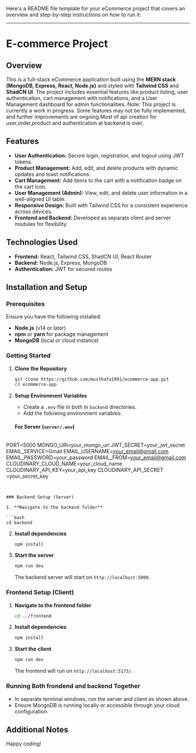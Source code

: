 Here's a README file template for your eCommerce project that covers an overview and step-by-step instructions on how to run it:

---

# E-commerce Project

## Overview

This is a full-stack eCommerce application built using the **MERN stack (MongoDB, Express, React, Node.js)** and styled with **Tailwind CSS** and **ShadCN UI**. The project includes essential features like product listing, user authentication, cart management with notifications, and a User Management dashboard for admin functionalities.
Note: This project is currently a work in progress. Some features may not be fully implemented, and further improvements are ongoing.Most of api creation for user,order,product and authentication at backend is over, 
## Features

- **User Authentication:** Secure login, registration, and logout using JWT tokens.
- **Product Management:** Add, edit, and delete products with dynamic updates and toast notifications.
- **Cart Management:** Add items to the cart with a notification badge on the cart icon.
- **User Management (Admin):** View, edit, and delete user information in a well-aligned UI table.
- **Responsive Design:** Built with Tailwind CSS for a consistent experience across devices.
- **Frontend and Backend:** Developed as separate client and server modules for flexibility.

## Technologies Used

- **Frontend:** React, Tailwind CSS, ShadCN UI, React Router
- **Backend:** Node.js, Express, MongoDB
- **Authentication:** JWT for secured routes

## Installation and Setup

### Prerequisites

Ensure you have the following installed:

- **Node.js** (v14 or later)
- **npm** or **yarn** for package management
- **MongoDB** (local or cloud instance)

### Getting Started

1. **Clone the Repository**

   ```bash
   git clone https://github.com/musthafa1991/ecommerce-app.git
   cd ecommerce-app
   ```

2. **Setup Environment Variables**

   - Create a `.env` file in both in `backend` directories.
   - Add the following environment variables:

   #### For Server (`server/.env`)

   ```env
  PORT=5000
MONGO_URI=your_mongo_url
JWT_SECRET=your_jwt_secret
EMAIL_SERVICE=Gmail
EMAIL_USERNAME=your_email@gmail.com
EMAIL_PASSWORD=your_password
EMAIL_FROM=your_email@gmail.com
CLOUDINARY_CLOUD_NAME=your_cloud_name
CLOUDINARY_API_KEY=your_api_key
CLOUDINARY_API_SECRET =your_secret_key
   ```


### Backend Setup (Server)

1. **Navigate to the backend folder**

   ```bash
   cd backend
   ```

2. **Install dependencies**

   ```bash
   npm install
   ```

3. **Start the server**

   ```bash
   npm run dev
   ```

   The backend server will start on `http://localhost:5000`.

### Frontend Setup (Client)

1. **Navigate to the frontend folder**

   ```bash
   cd ../frontend
   ```

2. **Install dependencies**

   ```bash
   npm install
   ```

3. **Start the client**

   ```bash
   npm run dev
   ```

   The frontend will run on `http://localhost:5173/`.

### Running Both frondend and backend Together

- In separate terminal windows, run the server and client as shown above. 
- Ensure MongoDB is running locally or accessible through your cloud configuration.


## Additional Notes


Happy coding!
